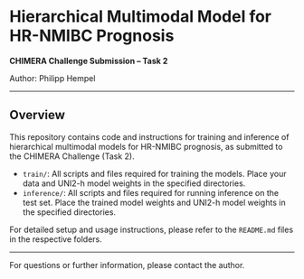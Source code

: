 # Hierarchical Multimodal Model for HR-NMIBC Prognosis
**CHIMERA Challenge Submission – Task 2**

Author: Philipp Hempel

---

## Overview
This repository contains code and instructions for training and inference of hierarchical multimodal models for HR-NMIBC prognosis, as submitted to the CHIMERA Challenge (Task 2).

- `train/`: All scripts and files required for training the models. Place your data and UNI2-h model weights in the specified directories.
- `inference/`: All scripts and files required for running inference on the test set. Place the trained model weights and UNI2-h model weights in the specified directories.

For detailed setup and usage instructions, please refer to the `README.md` files in the respective folders.

---

For questions or further information, please contact the author.